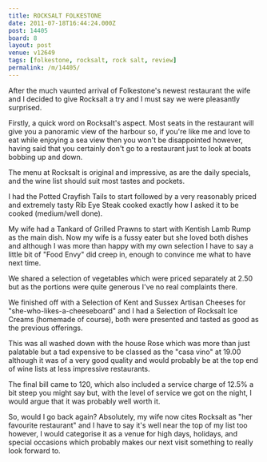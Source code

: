 ```yaml
---
title: ROCKSALT FOLKESTONE
date: 2011-07-18T16:44:24.000Z
post: 14405
board: 8
layout: post
venue: v12649
tags: [folkestone, rocksalt, rock salt, review]
permalink: /m/14405/
---
```

After the much vaunted arrival of Folkestone's newest restaurant the wife and I decided to give Rocksalt a try and I must say we were pleasantly surprised.

Firstly, a quick word on Rocksalt's aspect. Most seats in the restaurant will give you a panoramic view of the harbour so, if you're like me and love to eat while enjoying a sea view then you won't be disappointed however, having said that you certainly don't go to a restaurant just to look at boats bobbing up and down.

The menu at Rocksalt is original and impressive, as are the daily specials, and the wine list should suit most tastes and pockets.

I had the Potted Crayfish Tails to start followed by a very reasonably priced and extremely tasty  Rib Eye Steak cooked exactly how I asked it to be cooked (medium/well done).

My wife had a Tankard of Grilled Prawns to start with Kentish Lamb Rump as the main dish. Now my wife is a fussy eater but she loved both dishes and although I was more than happy with my own selection I have to say a little bit of "Food Envy" did creep in, enough to convince me what to have next time.

We shared a selection of vegetables which were priced separately at 2.50 but as the portions were quite generous I've no real complaints there.

We finished off with a Selection of Kent and Sussex Artisan Cheeses for "she-who-likes-a-cheeseboard" and I had a Selection of Rocksalt Ice Creams (homemade of course), both were presented and tasted as good as the previous offerings.

This was all washed down with the house Rose which was more than just palatable but a tad expensive to be classed as the "casa vino" at 19.00 although it was of a very good quality and would probably be at the top end of wine lists at less impressive restaurants.

The final bill came to 120, which also included a service charge of 12.5% a bit steep you might say but, with the level of service we got on the night, I would argue that it was probably well worth it.  

So, would I go back again? Absolutely, my wife now cites Rocksalt as "her favourite restaurant" and I have to say it's well near the top of my list too however, I would categorise it as a venue for high days, holidays, and special occasions which probably makes our next visit something to really look forward to.
